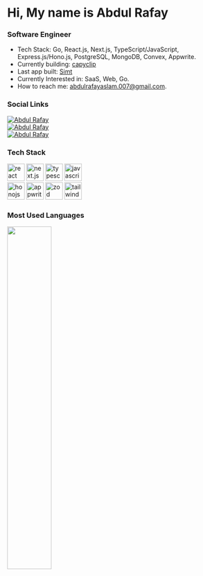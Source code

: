 Hi, My name is Abdul Rafay
======================================================================================================================================
<h3>Software Engineer</h3>

-  Tech Stack: Go, React.js, Next.js, TypeScript/JavaScript, Express.js/Hono.js, PostgreSQL, MongoDB, Convex, Appwrite.
-  Currently building: [capyclip](https://capyclip.com)
-  Last app built: [Simt](https://simt.pk/)
-  Currently Interested in: SaaS, Web, Go.
-  How to reach me: abdulrafayaslam.007@gmail.com.

<h3>Social Links</h3>
<div align="left">
  <a href="https://x.com/swerafay" target="_blank">
    <img src="https://img.shields.io/badge/-swerafay-07?style=for-the-badge&logo=x&color=black" alt="Abdul Rafay" />
  </a>
</div>
<div align="left">
  <a href="https://medium.com/@abdul-rafay" target="_blank" style="display: inline;">
    <img src="https://img.shields.io/badge/-abdul--rafay-07?style=for-the-badge&logo=medium&color=black" alt="Abdul Rafay" />
  </a>
</div>
<div align="left">
  <a href="https://www.linkedin.com/in/abdul-rafay-aslam/" target="_blank" style="display: inline;">
    <img src="https://img.shields.io/badge/-abdul_rafay_aslam-07?style=for-the-badge&logo=linkedin&color=blue" alt="Abdul Rafay" />
  </a>
</div>

<h3 align="left">Tech Stack</h3>
<p align="left">
  <img src="https://www.vectorlogo.zone/logos/reactjs/reactjs-icon.svg" alt="react" width="40" height="40"/>
  <img src="https://www.drupal.org/files/project-images/nextjs-icon-dark-background.png" alt="next.js" width="40" height="40"/>
  <img src="https://upload.wikimedia.org/wikipedia/commons/thumb/4/4c/Typescript_logo_2020.svg/1200px-Typescript_logo_2020.svg.png" alt="typescript" width="40" height="40"/>
  <img src="https://upload.wikimedia.org/wikipedia/commons/thumb/9/99/Unofficial_JavaScript_logo_2.svg/2048px-Unofficial_JavaScript_logo_2.svg.png" alt="javascript" width="40" height="40"/>
  <br />
  <img src="https://avatars.githubusercontent.com/u/98495527?s=280&v=4" alt="honojs" width="40" height="40"/>
  <img src="https://www.vectorlogo.zone/logos/appwriteio/appwriteio-icon.svg" alt="appwrite" width="40" height="40"/>
  <img src="https://encrypted-tbn0.gstatic.com/images?q=tbn:ANd9GcTIOr_oRMBUsaXji4kX_u5TeVNrP0EqLbyEIQ&s" alt="zod" width="40" height="40"/> 
  <img src="https://www.vectorlogo.zone/logos/tailwindcss/tailwindcss-icon.svg" alt="tailwindcss" width="40" height="40"/> 
</p>

<h3 align="left">Most Used Languages</h3>
<img width="45%" src="https://github-readme-stats.vercel.app/api/top-langs/?username=abdulrafay-07&layout=compact&show_icons=true&theme=dark&hide_border=true&hide_title=true" />
